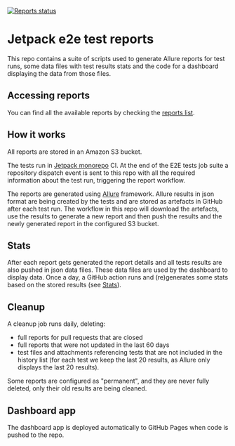 [![Reports status](https://img.shields.io/website?down_color=grey&down_message=Dashboard%20offline&style=for-the-badge&label=E2E%20TEST%20REPORTS&up_color=green&up_message=see%20dashboard&url=https%3A%2F%2Fautomattic.github.io%2Fjetpack-e2e-reports%2F%23%2F)](https://automattic.github.io/jetpack-e2e-reports)

# Jetpack e2e test reports

This repo contains a suite of scripts used to generate Allure reports for test runs, some data files with test results stats and the code for a dashboard displaying the data from those files.

## Accessing reports

You can find all the available reports by checking the [reports list](https://automattic.github.io/jetpack-e2e-reports/).

## How it works

All reports are stored in an Amazon S3 bucket.

The tests run in [Jetpack monorepo](https://github.com/Automattic/jetpack) CI. At the end of the E2E tests job suite a repository dispatch event is sent to this repo with all the required information about the test run, triggering the report workflow.

The reports are generated using [Allure](http://allure.qatools.ru) framework. Allure results in json format are being created by the tests and are stored as artefacts in GitHub after each test run. The workflow in this repo will download the artefacts, use the results to generate a new report and then push the results and the newly generated report in the configured S3 bucket.

## Stats

After each report gets generated the report details and all tests results are also pushed in json data files. These data files are used by the dashboard to display data.
Once a day, a GitHub action runs and (re)generates some stats based on the stored results (see [Stats](https://automattic.github.io/jetpack-e2e-reports/#/charts)).

## Cleanup

A cleanup job runs daily, deleting:

- full reports for pull requests that are closed
- full reports that were not updated in the last 60 days
- test files and attachments referencing tests that are not included in the history list (for each test we keep the last 20 results, as Allure only displays the last 20 results).

Some reports are configured as "permanent", and they are never fully deleted, only their old results are being cleaned.

## Dashboard app

The dashboard app is deployed automatically to GitHub Pages when code is pushed to the repo.
